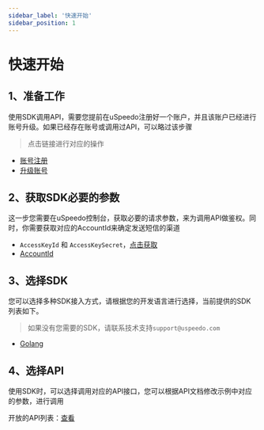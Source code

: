 ```yaml
---
sidebar_label: '快速开始'
sidebar_position: 1
---
```


# 快速开始

## 1、准备工作

使用SDK调用API，需要您提前在uSpeedo注册好一个账户，并且该账户已经进行账号升级。如果已经存在账号或调用过API，可以略过该步骤

> 点击链接进行对应的操作

- [账号注册](https://console.uspeedo.com/signup)
- [升级账号](https://console.uspeedo.com/bill/upgrade)

## 2、获取SDK必要的参数

这一步您需要在uSpeedo控制台，获取必要的请求参数，来为调用API做鉴权。同时，你需要获取对应的AccountId来确定发送短信的渠道

- `AccessKeyId` 和 `AccessKeySecret`，[点击获取](https://console.uspeedo.com/dashboard)
- [AccountId](https://console.uspeedo.com/sms/overview)


## 3、选择SDK

您可以选择多种SDK接入方式，请根据您的开发语言进行选择，当前提供的SDK列表如下。

> 如果没有您需要的SDK，请联系技术支持`support@uspeedo.com`

- [Golang](./package/go)

## 4、选择API

使用SDK时，可以选择调用对应的API接口，您可以根据API文档修改示例中对应的参数，进行调用

开放的API列表：[查看](../api)
